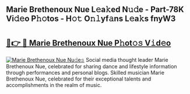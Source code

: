 ## Marie Brethenoux Nue L𝚎a𝚔ed N𝚞𝚍e - Part-78K Vi𝚍𝚎o P𝚑𝚘tos - H𝚘𝚝 O𝚗𝚕yf𝚊ns L𝚎a𝚔s fnyW3

# <h2><a href="http://kfc6sd.oniu.top/?m=Marie+Brethenoux+Nue">🔗👉 🔴 Marie Brethenoux Nue P𝚑ot𝚘𝚜 V𝚒d𝚎o</a></h2>

[![Marie Brethenoux Nue Nu𝚍e𝚜](https://i.imgur.com/0qMVB7G.gif)](http://kfc6sd.oniu.top/?m=Marie+Brethenoux+Nue)
Social media thought leader Marie Brethenoux Nue, celebrated for sharing dance and lifestyle information through performances and personal blogs. Skilled musician Marie Brethenoux Nue, celebrated for their exceptional talents and accomplishments in the realm of music.  
